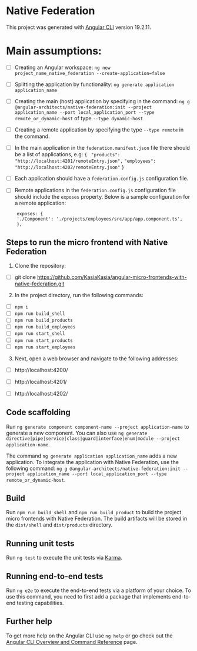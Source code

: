 # Native Federation

This project was generated with [Angular CLI](https://github.com/angular/angular-cli) version 19.2.11.

# Main assumptions:
- [ ] Creating an Angular workspace:
`ng new project_name_native_federation --create-application=false`

- [ ] Splitting the application by functionality:
`ng generate application application_name`

- [ ] Creating the main (host) application by specifying in the command:
`ng g @angular-architects/native-federation:init --project application_name --port local_application_port --type remote_or_dynamic-host`
of type `--type dynamic-host`

- [ ] Creating a remote application by specifying the type `--type remote` in the command.
- [ ] In the main application in the `federation.manifest.json` file there should be a list of applications, e.g:
` { `
    ` "products": "http://localhost:4201/remoteEntry.json",` 
    ` "employees": "http://localhost:4202/remoteEntry.json" `
` } `
- [ ] Each application should have a `federation.config.js` configuration file.
- [ ] Remote applications in the `federation.config.js` configuration file should include the `exposes` property. Below is a sample configuration for a remote application:
```
    exposes: {
    './Component': './projects/employees/src/app/app.component.ts',
    },

```

## Steps to run the micro frontend with Native Federation

1. Clone the repository:
- [ ] git clone https://github.com/KasiaKasia/angular-micro-frontends-with-native-federation.git

2. In the project directory, run the following commands:
- [ ] `npm i`
- [ ] `npm run build_shell`
- [ ] `npm run build_products` 
- [ ] `npm run build_employees` 
- [ ] `npm run start_shell`
- [ ] `npm run start_products`
- [ ] `npm run start_employees`

3. Next, open a web browser and navigate to the following addresses: 
- [ ] http://localhost:4200/ 
- [ ] http://localhost:4201/
- [ ] http://localhost:4202/


## Code scaffolding

Run `ng generate component component-name --project application-name` to generate a new component. You can also use `ng generate directive|pipe|service|class|guard|interface|enum|module --project application-name`.

The command `ng generate application application_name` adds a new application. To integrate the application with Native Federation, use the following command:
`ng g @angular-architects/native-federation:init --project application_name --port local_application_port --type remote_or_dynamic-host`.

## Build

Run `npm run build_shell` and `npm run build_product` to build the project micro frontends with Native Federation. The build artifacts will be stored in the `dist/shell` and `dist/products` directory.

## Running unit tests

Run `ng test` to execute the unit tests via [Karma](https://karma-runner.github.io).

## Running end-to-end tests

Run `ng e2e` to execute the end-to-end tests via a platform of your choice. To use this command, you need to first add a package that implements end-to-end testing capabilities.

## Further help

To get more help on the Angular CLI use `ng help` or go check out the [Angular CLI Overview and Command Reference](https://angular.io/cli) page.
